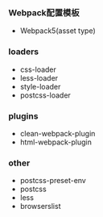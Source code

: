 ### Webpack配置模板

- Webpack5(asset type)
### loaders
- css-loader
- less-loader
- style-loader
- postcss-loader
### plugins
- clean-webpack-plugin
- html-webpack-plugin

### other
- postcss-preset-env
- postcss
- less
- browserslist
